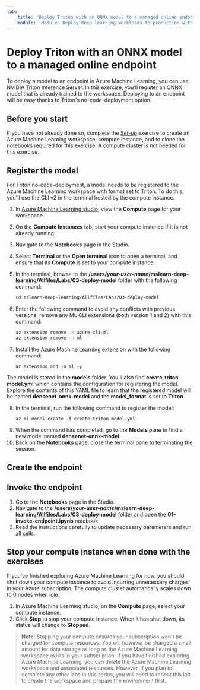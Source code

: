 ```yaml
---
lab:
    title: 'Deploy Triton with an ONNX model to a managed online endpoint'
    module: 'Module: Deploy deep learning workloads to production with Azure Machine Learning'
---
```


# Deploy Triton with an ONNX model to a managed online endpoint

To deploy a model to an endpoint in Azure Machine Learning, you can use NVIDIA Triton Inference Server. In this exercise, you'll register an ONNX model that is already trained to the workspace. Deploying to an endpoint will be easy thanks to Triton's no-code-deployment option.

## Before you start

If you have not already done so, complete the *[Set-up](00-set-up.md)* exercise to create an Azure Machine Learning workspace, compute instance, and to clone the notebooks required for this exercise. A compute cluster is not needed for this exercise.

## Register the model

For Triton no-code-deployment, a model needs to be registered to the Azure Machine Learning workspace with format set to Triton. To do this, you'll use the CLI v2 in the terminal hosted by the compute instance.

1. In [Azure Machine Learning studio](https://ml.azure.com), view the **Compute** page for your workspace. 
2. On the **Compute Instances** tab, start your compute instance if it is not already running.
3. Navigate to the **Notebooks** page in the Studio.
4. Select **Terminal** or the **Open terminal** icon to open a terminal, and ensure that its **Compute** is set to your compute instance.
5. In the terminal, browse to the **/users/*your-user-name*/mslearn-deep-learning/Allfiles/Labs/03-deploy-model** folder with the following command:
    ```bash
    cd mslearn-deep-learning/Allfiles/Labs/03-deploy-model
    ```
6. Enter the following command to avoid any conflicts with previous versions, remove any ML CLI extensions (both version 1 and 2) with this command:

    ```bash
    az extension remove -n azure-cli-ml
    az extension remove -n ml
    ```
7. Install the Azure Machine Learning extension with the following command:
    ```
    az extension add -n ml -y
    ```

The model is stored in the **models** folder. You'll also find **create-triton-model.yml** which contains the configuration for registering the model. Explore the contents of this YAML file to learn that the registered model will be named **densenet-onnx-model** and the **model_format** is set to **Triton**.

8. In the terminal, run the following command to register the model:
    ```
    az ml model create -f create-triton-model.yml
    ```
9. When the command has completed, go to the **Models** pane to find a new model named **densenet-onnx-model**. 
10. Back on the **Notebooks** page, close the terminal pane to terminating the session.

## Create the endpoint


## Invoke the endpoint

1. Go to the **Notebooks** page in the Studio.
2. Navigate to the **/users/*your-user-name*/mslearn-deep-learning/Allfiles/Labs/03-deploy-model** folder and open the **01-invoke-endpoint.ipynb** notebook.
3. Read the instructions carefully to update necessary parameters and run all cells.

## Stop your compute instance when done with the exercises

If you've finished exploring Azure Machine Learning for now, you should shut down your compute instance to avoid incurring unnecessary charges in your Azure subscription. The compute cluster automatically scales down to 0 nodes when idle.

1. In Azure Machine Learning studio, on the **Compute** page, select your compute instance.
2. Click **Stop** to stop your compute instance. When it has shut down, its status will change to **Stopped**.

> **Note**: Stopping your compute ensures your subscription won't be charged for compute resources. You will however be charged a small amount for data storage as long as the Azure Machine Learning workspace exists in your subscription. If you have finished exploring Azure Machine Learning, you can delete the Azure Machine Learning workspace and associated resources. However, if you plan to complete any other labs in this series, you will need to repeat this lab to create the workspace and prepare the environment first.
